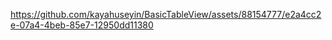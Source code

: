 
https://github.com/kayahuseyin/BasicTableView/assets/88154777/e2a4cc2e-07a4-4beb-85e7-12950dd11380

